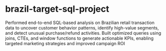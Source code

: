 # brazil-target-sql-project
Performed end-to-end SQL-based analysis on Brazilian retail transaction data to uncover customer behavior patterns, identify high-value segments, and detect unusual purchase/refund activities. Built optimized queries using joins, CTEs, and window functions to generate actionable KPIs, enabling targeted marketing strategies and improved campaign ROI
